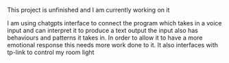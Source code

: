 This project is unfinished and I am currently working on it

I am using chatgpts interface to connect the program which takes in a voice input and can interpret it to produce a text output the input also has behaviours and patterns it takes in. In order to allow it to have a more emotional response this needs more work done to it. It also interfaces with tp-link to control my room light 
